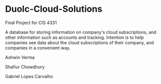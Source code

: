 # Duolc-Cloud-Solutions
Final Project for CIS 4331

A database for storing information on company's cloud subscriptions, and other information such as accounts and tracking. 
Intention is to help companies see data about the cloud subscriptions of their company, and companies in a convenient way. 


Ashwin Verma

Shafiur Chowdhury

Gabriel Lopes Carvalho
